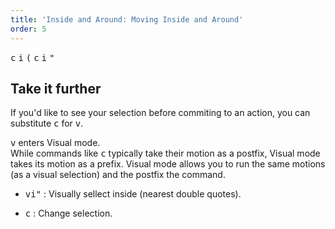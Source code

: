 ```yaml
---
title: 'Inside and Around: Moving Inside and Around'
order: 5
---
```


<kbd>c</kbd> <kbd>i</kbd> <kbd>(</kbd>
<kbd>c</kbd> <kbd>i</kbd> <kbd>"</kbd>

## Take it further

If you'd like to see your selection before commiting to an action, you can substitute <kbd>c</kbd> for <kbd>v</kbd>.

<kbd>v</kbd> enters Visual mode.  
While commands like <kbd>c</kbd> typically take their motion as a postfix, Visual mode takes its motion as a prefix. Visual mode allows you to run the same motions (as a visual selection) and the postfix the command.

- <kbd>vi"</kbd>
  : Visually sellect inside (nearest double quotes).

- <kbd>c</kbd>
  : Change selection.
